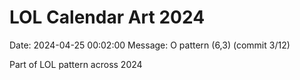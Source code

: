 # LOL Calendar Art 2024

Date: 2024-04-25 00:02:00
Message: O pattern (6,3) (commit 3/12)

Part of LOL pattern across 2024
